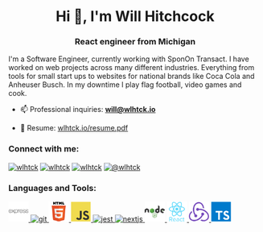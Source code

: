 <h1 align="center">Hi 👋, I'm Will Hitchcock</h1>
<h3 align="center">React engineer from Michigan</h3>
<p>I'm a Software Engineer, currently working with SponOn Transact. I have worked on web projects across many different industries. Everything from tools for small start ups to websites for national brands like Coca Cola and Anheuser Busch. In my downtime I play flag football, video games and cook.</p>

- 📫 Professional inquiries: **will@wlhtck.io**

- 📄 Resume: [wlhtck.io/resume.pdf](wlhtck.io/resume.pdf)

<h3 align="left">Connect with me:</h3>
<p align="left">
<a href="https://twitter.com/wlhtck" target="blank"><img align="center" src="https://cdn.jsdelivr.net/npm/simple-icons@3.0.1/icons/twitter.svg" alt="wlhtck" height="30" width="40" /></a>
<a href="https://linkedin.com/in/wlhtck" target="blank"><img align="center" src="https://cdn.jsdelivr.net/npm/simple-icons@3.0.1/icons/linkedin.svg" alt="wlhtck" height="30" width="40" /></a>
<a href="https://instagram.com/wlhtck" target="blank"><img align="center" src="https://cdn.jsdelivr.net/npm/simple-icons@3.0.1/icons/instagram.svg" alt="wlhtck" height="30" width="40" /></a>
<a href="https://medium.com/@wlhtck" target="blank"><img align="center" src="https://cdn.jsdelivr.net/npm/simple-icons@3.0.1/icons/medium.svg" alt="@wlhtck" height="30" width="40" /></a>
</p>

<h3 align="left">Languages and Tools:</h3>
<p align="left"> <a href="https://expressjs.com" target="_blank"> <img src="https://raw.githubusercontent.com/devicons/devicon/master/icons/express/express-original-wordmark.svg" alt="express" width="40" height="40"/> </a> <a href="https://git-scm.com/" target="_blank"> <img src="https://www.vectorlogo.zone/logos/git-scm/git-scm-icon.svg" alt="git" width="40" height="40"/> </a> <a href="https://www.w3.org/html/" target="_blank"> <img src="https://raw.githubusercontent.com/devicons/devicon/master/icons/html5/html5-original-wordmark.svg" alt="html5" width="40" height="40"/> </a> <a href="https://developer.mozilla.org/en-US/docs/Web/JavaScript" target="_blank"> <img src="https://raw.githubusercontent.com/devicons/devicon/master/icons/javascript/javascript-original.svg" alt="javascript" width="40" height="40"/> </a> <a href="https://jestjs.io" target="_blank"> <img src="https://www.vectorlogo.zone/logos/jestjsio/jestjsio-icon.svg" alt="jest" width="40" height="40"/> </a> <a href="https://nextjs.org/" target="_blank"> <img src="https://cdn.worldvectorlogo.com/logos/nextjs-3.svg" alt="nextjs" width="40" height="40"/> </a> <a href="https://nodejs.org" target="_blank"> <img src="https://raw.githubusercontent.com/devicons/devicon/master/icons/nodejs/nodejs-original-wordmark.svg" alt="nodejs" width="40" height="40"/> </a> <a href="https://reactjs.org/" target="_blank"> <img src="https://raw.githubusercontent.com/devicons/devicon/master/icons/react/react-original-wordmark.svg" alt="react" width="40" height="40"/> </a> <a href="https://redux.js.org" target="_blank"> <img src="https://raw.githubusercontent.com/devicons/devicon/master/icons/redux/redux-original.svg" alt="redux" width="40" height="40"/> </a> <a href="https://www.typescriptlang.org/" target="_blank"> <img src="https://raw.githubusercontent.com/devicons/devicon/master/icons/typescript/typescript-original.svg" alt="typescript" width="40" height="40"/> </a> </p>
